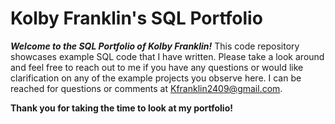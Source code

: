 # **Kolby Franklin's SQL Portfolio**

***Welcome to the SQL Portfolio of _Kolby Franklin_!*** This code repository showcases example SQL code that I have written. Please take a look around and feel free to reach out to me if you have any questions or would like clarification on any of the example projects you observe here. I can be reached for questions or comments at Kfranklin2409@gmail.com. 

**Thank you for taking the time to look at my portfolio!**
